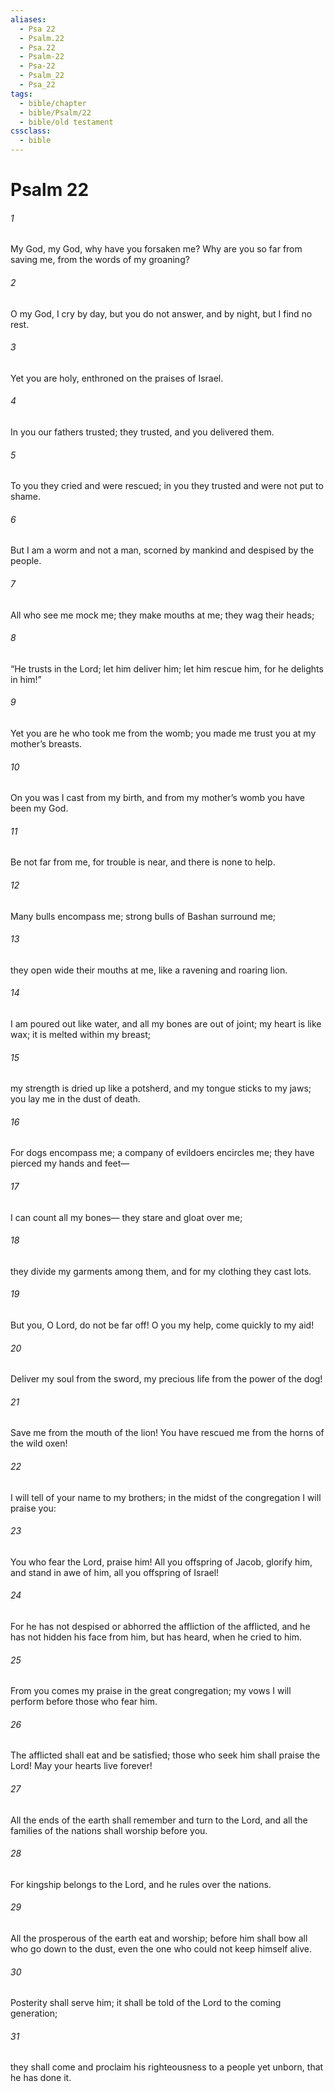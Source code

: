```yaml
---
aliases:
  - Psa 22
  - Psalm.22
  - Psa.22
  - Psalm-22
  - Psa-22
  - Psalm_22
  - Psa_22
tags:
  - bible/chapter
  - bible/Psalm/22
  - bible/old testament
cssclass:
  - bible
---
```


# Psalm 22

###### 1
My God, my God, why have you forsaken me? Why are you so far from saving me, from the words of my groaning?
###### 2
O my God, I cry by day, but you do not answer, and by night, but I find no rest.
###### 3
Yet you are holy, enthroned on the praises of Israel.
###### 4
In you our fathers trusted; they trusted, and you delivered them.
###### 5
To you they cried and were rescued; in you they trusted and were not put to shame.
###### 6
But I am a worm and not a man, scorned by mankind and despised by the people.
###### 7
All who see me mock me; they make mouths at me; they wag their heads;
###### 8
“He trusts in the Lord; let him deliver him; let him rescue him, for he delights in him!”
###### 9
Yet you are he who took me from the womb; you made me trust you at my mother’s breasts.
###### 10
On you was I cast from my birth, and from my mother’s womb you have been my God.
###### 11
Be not far from me, for trouble is near, and there is none to help.
###### 12
Many bulls encompass me; strong bulls of Bashan surround me;
###### 13
they open wide their mouths at me, like a ravening and roaring lion.
###### 14
I am poured out like water, and all my bones are out of joint; my heart is like wax; it is melted within my breast;
###### 15
my strength is dried up like a potsherd, and my tongue sticks to my jaws; you lay me in the dust of death.
###### 16
For dogs encompass me; a company of evildoers encircles me; they have pierced my hands and feet—
###### 17
I can count all my bones— they stare and gloat over me;
###### 18
they divide my garments among them, and for my clothing they cast lots.
###### 19
But you, O Lord, do not be far off! O you my help, come quickly to my aid!
###### 20
Deliver my soul from the sword, my precious life from the power of the dog!
###### 21
Save me from the mouth of the lion! You have rescued me from the horns of the wild oxen!
###### 22
I will tell of your name to my brothers; in the midst of the congregation I will praise you:
###### 23
You who fear the Lord, praise him! All you offspring of Jacob, glorify him, and stand in awe of him, all you offspring of Israel!
###### 24
For he has not despised or abhorred the affliction of the afflicted, and he has not hidden his face from him, but has heard, when he cried to him.
###### 25
From you comes my praise in the great congregation; my vows I will perform before those who fear him.
###### 26
The afflicted shall eat and be satisfied; those who seek him shall praise the Lord! May your hearts live forever!
###### 27
All the ends of the earth shall remember and turn to the Lord, and all the families of the nations shall worship before you.
###### 28
For kingship belongs to the Lord, and he rules over the nations.
###### 29
All the prosperous of the earth eat and worship; before him shall bow all who go down to the dust, even the one who could not keep himself alive.
###### 30
Posterity shall serve him; it shall be told of the Lord to the coming generation;
###### 31
they shall come and proclaim his righteousness to a people yet unborn, that he has done it.



